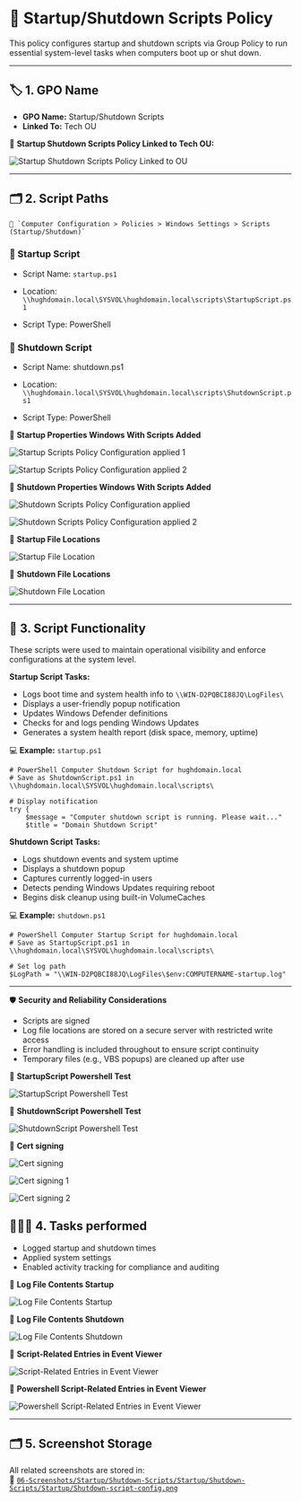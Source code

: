# 🔁 Startup/Shutdown Scripts Policy
This policy configures startup and shutdown scripts via Group Policy to run essential system-level tasks when computers boot up or shut down.

---

## 🏷️ 1. GPO Name
- **GPO Name:** Startup/Shutdown Scripts
- **Linked To:** Tech OU

📸 **Startup Shutdown Scripts Policy Linked to Tech OU:**

![Startup Shutdown Scripts Policy Linked to OU](https://github.com/user-attachments/assets/0db30914-40b0-4534-bf5b-5ef72aff1206)

---

## 🗂️ 2. Script Paths

    📂 `Computer Configuration > Policies > Windows Settings > Scripts (Startup/Shutdown)`

### 🔼 Startup Script

- Script Name: `startup.ps1`

- Location: `\\hughdomain.local\SYSVOL\hughdomain.local\scripts\StartupScript.ps1`

- Script Type: PowerShell

### 🔽 Shutdown Script

- Script Name: shutdown.ps1

- Location: `\\hughdomain.local\SYSVOL\hughdomain.local\scripts\ShutdownScript.ps1`

- Script Type: PowerShell

📸 **Startup Properties Windows With Scripts Added**

![Startup Scripts Policy Configuration applied 1](https://github.com/user-attachments/assets/f912c453-176b-4ae4-8688-37321b1b5f8c)

![Startup Scripts Policy Configuration applied 2](https://github.com/user-attachments/assets/e129efe4-9e46-4454-b3dd-a0c6b9fa1bee)

📸 **Shutdown Properties Windows With Scripts Added**

![Shutdown Scripts Policy Configuration applied](https://github.com/user-attachments/assets/b6df80d3-e3de-432c-b82f-f7afad7d092c)

![Shutdown Scripts Policy Configuration applied 2](https://github.com/user-attachments/assets/4a6db969-1eb8-411c-8de6-60de5a771e34)

📸 **Startup File Locations**

![Startup File Location](https://github.com/user-attachments/assets/43bd462f-aa82-4eb8-b431-e75531e2bd24)

📸 **Shutdown File Locations**

![Shutdown File Location](https://github.com/user-attachments/assets/0bc871a3-57f1-4315-b44b-2167e460c98c)

---

## 🔧 3. Script Functionality

These scripts were used to maintain operational visibility and enforce configurations at the system level.

**Startup Script Tasks:**
- Logs boot time and system health info to `\\WIN-D2PQBCI88JQ\LogFiles\`
- Displays a user-friendly popup notification
- Updates Windows Defender definitions
- Checks for and logs pending Windows Updates
- Generates a system health report (disk space, memory, uptime)

💻 **Example:** `startup.ps1`

```
# PowerShell Computer Shutdown Script for hughdomain.local
# Save as ShutdownScript.ps1 in \\hughdomain.local\SYSVOL\hughdomain.local\scripts\

# Display notification
try {
    $message = "Computer shutdown script is running. Please wait..."
    $title = "Domain Shutdown Script"
```
**Shutdown Script Tasks:**
- Logs shutdown events and system uptime
- Displays a shutdown popup
- Captures currently logged-in users
- Detects pending Windows Updates requiring reboot
- Begins disk cleanup using built-in VolumeCaches

💻 **Example:** `shutdown.ps1`

```
# PowerShell Computer Startup Script for hughdomain.local
# Save as StartupScript.ps1 in \\hughdomain.local\SYSVOL\hughdomain.local\scripts\

# Set log path
$LogPath = "\\WIN-D2PQBCI88JQ\LogFiles\$env:COMPUTERNAME-startup.log"
```
---

🛡️ **Security and Reliability Considerations**

- Scripts are signed
- Log file locations are stored on a secure server with restricted write access
- Error handling is included throughout to ensure script continuity
- Temporary files (e.g., VBS popups) are cleaned up after use

📸 **StartupScript Powershell Test**

![StartupScript Powershell Test](https://github.com/user-attachments/assets/700cd42b-f587-4ea2-91a1-7e700195e4fa)

📸 **ShutdownScript Powershell Test**

![ShutdownScript Powershell Test](https://github.com/user-attachments/assets/b531a3e2-2935-4bc1-b39d-6b8ec77b7c47)

📸 **Cert signing**

![Cert signing](https://github.com/user-attachments/assets/34164dfe-6bcd-4975-a022-daf8d9531231)

![Cert signing 1](https://github.com/user-attachments/assets/a4990c62-35b7-46eb-872a-50b02e268db3)

![Cert signing 2](https://github.com/user-attachments/assets/44ec6467-7ca0-4a3e-a15a-a0babbeb71ef)

## 👩🏻‍💻 4. Tasks performed

- Logged startup and shutdown times
- Applied system settings
- Enabled activity tracking for compliance and auditing

📸 **Log File Contents Startup**

![Log File Contents Startup](https://github.com/user-attachments/assets/9ab6a712-f801-4359-8f9f-3cc1d66376ee)

📸 **Log File Contents Shutdown**

![Log File Contents Shutdown](https://github.com/user-attachments/assets/b1559bf2-eb99-413f-8b11-4102cf3f7a31)

📸 **Script-Related Entries in Event Viewer**

![Script-Related Entries in Event Viewer](https://github.com/user-attachments/assets/87b81369-c222-49dd-ac1c-b1ba9adb163b)

📸 **Powershell Script-Related Entries in Event Viewer**

![Powershell Script-Related Entries in Event Viewer](https://github.com/user-attachments/assets/db1bb8ea-4b1c-4f92-b9ae-1a06b62f41fa)

---

## 🗂️ 5. Screenshot Storage

All related screenshots are stored in:  
📂 [`06-Screenshots/Startup/Shutdown-Scripts/Startup/Shutdown-Scripts/Startup/Shutdown-script-config.png`]()

